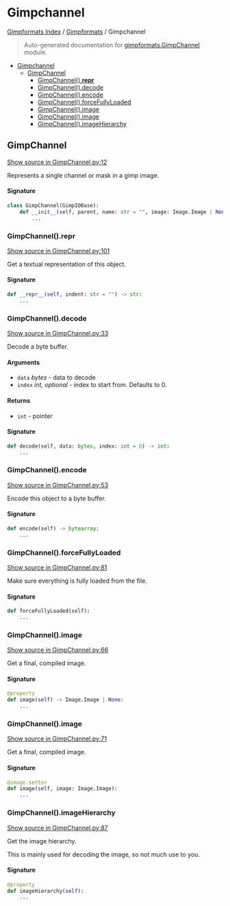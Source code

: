 # Gimpchannel

[Gimpformats Index](../README.md#gimpformats-index) /
[Gimpformats](./index.md#gimpformats) /
Gimpchannel

> Auto-generated documentation for [gimpformats.GimpChannel](../../../gimpformats/GimpChannel.py) module.

- [Gimpchannel](#gimpchannel)
  - [GimpChannel](#gimpchannel)
    - [GimpChannel().__repr__](#gimpchannel()__repr__)
    - [GimpChannel().decode](#gimpchannel()decode)
    - [GimpChannel().encode](#gimpchannel()encode)
    - [GimpChannel().forceFullyLoaded](#gimpchannel()forcefullyloaded)
    - [GimpChannel().image](#gimpchannel()image)
    - [GimpChannel().image](#gimpchannel()image-1)
    - [GimpChannel().imageHierarchy](#gimpchannel()imagehierarchy)

## GimpChannel

[Show source in GimpChannel.py:12](../../../gimpformats/GimpChannel.py#L12)

Represents a single channel or mask in a gimp image.

#### Signature

```python
class GimpChannel(GimpIOBase):
    def __init__(self, parent, name: str = "", image: Image.Image | None = None):
        ...
```

### GimpChannel().__repr__

[Show source in GimpChannel.py:101](../../../gimpformats/GimpChannel.py#L101)

Get a textual representation of this object.

#### Signature

```python
def __repr__(self, indent: str = "") -> str:
    ...
```

### GimpChannel().decode

[Show source in GimpChannel.py:33](../../../gimpformats/GimpChannel.py#L33)

Decode a byte buffer.

#### Arguments

- `data` *bytes* - data to decode
- `index` *int, optional* - index to start from. Defaults to 0.

#### Returns

- `int` - pointer

#### Signature

```python
def decode(self, data: bytes, index: int = 0) -> int:
    ...
```

### GimpChannel().encode

[Show source in GimpChannel.py:53](../../../gimpformats/GimpChannel.py#L53)

Encode this object to a byte buffer.

#### Signature

```python
def encode(self) -> bytearray:
    ...
```

### GimpChannel().forceFullyLoaded

[Show source in GimpChannel.py:81](../../../gimpformats/GimpChannel.py#L81)

Make sure everything is fully loaded from the file.

#### Signature

```python
def forceFullyLoaded(self):
    ...
```

### GimpChannel().image

[Show source in GimpChannel.py:66](../../../gimpformats/GimpChannel.py#L66)

Get a final, compiled image.

#### Signature

```python
@property
def image(self) -> Image.Image | None:
    ...
```

### GimpChannel().image

[Show source in GimpChannel.py:71](../../../gimpformats/GimpChannel.py#L71)

Get a final, compiled image.

#### Signature

```python
@image.setter
def image(self, image: Image.Image):
    ...
```

### GimpChannel().imageHierarchy

[Show source in GimpChannel.py:87](../../../gimpformats/GimpChannel.py#L87)

Get the image hierarchy.

This is mainly used for decoding the image, so
not much use to you.

#### Signature

```python
@property
def imageHierarchy(self):
    ...
```